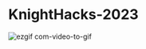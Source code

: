 # KnightHacks-2023

![ezgif com-video-to-gif](https://github.com/Lewin-B/KnightHacks-2023/assets/108547383/53a5bf45-d568-40f4-975f-99a272df5a5b)
